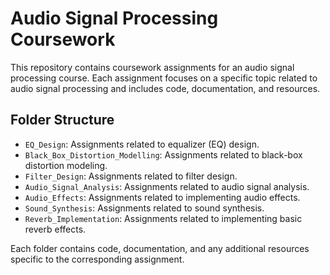 # Audio Signal Processing Coursework

This repository contains coursework assignments for an audio signal processing course. Each assignment focuses on a specific topic related to audio signal processing and includes code, documentation, and resources.

## Folder Structure

- `EQ_Design`: Assignments related to equalizer (EQ) design.
- `Black_Box_Distortion_Modelling`: Assignments related to black-box distortion modeling.
- `Filter_Design`: Assignments related to filter design.
- `Audio_Signal_Analysis`: Assignments related to audio signal analysis.
- `Audio_Effects`: Assignments related to implementing audio effects.
- `Sound_Synthesis`: Assignments related to sound synthesis.
- `Reverb_Implementation`: Assignments related to implementing basic reverb effects.

Each folder contains code, documentation, and any additional resources specific to the corresponding assignment.
